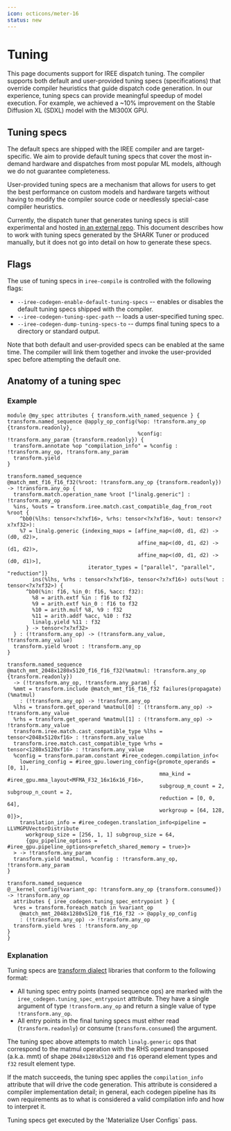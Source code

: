 ```yaml
---
icon: octicons/meter-16
status: new
---
```


# Tuning

This page documents support for IREE dispatch tuning. The compiler supports
both default and user-provided tuning specs (specifications) that override
compiler heuristics that guide dispatch code generation. In our experience,
tuning specs can provide meaningful speedup of model execution. For example, we
achieved a ~10% improvement on the Stable Diffusion XL (SDXL) model with the
MI300X GPU.

## Tuning specs

The default specs are shipped with the IREE compiler and are target-specific.
We aim to provide default tuning specs that cover the most in-demand hardware
and dispatches from most popular ML models, although we do not guarantee
completeness.

User-provided tuning specs are a mechanism that allows for users to get the
best performance on custom models and hardware targets without having to modify
the compiler source code or needlessly special-case compiler heuristics.

Currently, the dispatch tuner that generates tuning specs is still experimental
and hosted
[in an external repo](https://github.com/nod-ai/shark-ai/tree/main/tuner). This
document describes how to work with tuning specs generated by the SHARK Tuner
or produced manually, but it does not go into detail on how to generate these
specs.

## Flags

The use of tuning specs in `iree-compile` is controlled with the following
flags:

* `--iree-codegen-enable-default-tuning-specs` -- enables or disables the
  default tuning specs shipped with the compiler.
* `--iree-codegen-tuning-spec-path` -- loads a user-specified tuning spec.
* `--iree-codegen-dump-tuning-specs-to` -- dumps final tuning specs to a
  directory or standard output.

Note that both default and user-provided specs can be enabled at the same time.
The compiler will link them together and invoke the user-provided spec before
attempting the default one.

## Anatomy of a tuning spec

### Example

```mlir
module @my_spec attributes { transform.with_named_sequence } {
transform.named_sequence @apply_op_config(%op: !transform.any_op {transform.readonly},
                                          %config: !transform.any_param {transform.readonly}) {
  transform.annotate %op "compilation_info" = %config : !transform.any_op, !transform.any_param
  transform.yield
}

transform.named_sequence
@match_mmt_f16_f16_f32(%root: !transform.any_op {transform.readonly}) -> !transform.any_op {
  transform.match.operation_name %root ["linalg.generic"] : !transform.any_op
  %ins, %outs = transform.iree.match.cast_compatible_dag_from_root %root {
    ^bb0(%lhs: tensor<?x?xf16>, %rhs: tensor<?x?xf16>, %out: tensor<?x?xf32>):
    %7 = linalg.generic {indexing_maps = [affine_map<(d0, d1, d2) -> (d0, d2)>,
                                          affine_map<(d0, d1, d2) -> (d1, d2)>,
                                          affine_map<(d0, d1, d2) -> (d0, d1)>],
                          iterator_types = ["parallel", "parallel", "reduction"]}
        ins(%lhs, %rhs : tensor<?x?xf16>, tensor<?x?xf16>) outs(%out : tensor<?x?xf32>) {
      ^bb0(%in: f16, %in_0: f16, %acc: f32):
        %8 = arith.extf %in : f16 to f32
        %9 = arith.extf %in_0 : f16 to f32
        %10 = arith.mulf %8, %9 : f32
        %11 = arith.addf %acc, %10 : f32
        linalg.yield %11 : f32
      } -> tensor<?x?xf32>
  } : (!transform.any_op) -> (!transform.any_value, !transform.any_value)
  transform.yield %root : !transform.any_op
}

transform.named_sequence
@match_mmt_2048x1280x5120_f16_f16_f32(%matmul: !transform.any_op {transform.readonly})
  -> (!transform.any_op, !transform.any_param) {
  %mmt = transform.include @match_mmt_f16_f16_f32 failures(propagate) (%matmul)
    : (!transform.any_op) -> !transform.any_op
  %lhs = transform.get_operand %matmul[0] : (!transform.any_op) -> !transform.any_value
  %rhs = transform.get_operand %matmul[1] : (!transform.any_op) -> !transform.any_value
  transform.iree.match.cast_compatible_type %lhs = tensor<2048x5120xf16> : !transform.any_value
  transform.iree.match.cast_compatible_type %rhs = tensor<1280x5120xf16> : !transform.any_value
  %config = transform.param.constant #iree_codegen.compilation_info<
    lowering_config = #iree_gpu.lowering_config<{promote_operands = [0, 1],
                                                 mma_kind = #iree_gpu.mma_layout<MFMA_F32_16x16x16_F16>,
                                                 subgroup_m_count = 2, subgroup_n_count = 2,
                                                 reduction = [0, 0, 64],
                                                 workgroup = [64, 128, 0]}>,
    translation_info = #iree_codegen.translation_info<pipeline = LLVMGPUVectorDistribute
      workgroup_size = [256, 1, 1] subgroup_size = 64,
      {gpu_pipeline_options = #iree_gpu.pipeline_options<prefetch_shared_memory = true>}>
  > -> !transform.any_param
  transform.yield %matmul, %config : !transform.any_op, !transform.any_param
}

transform.named_sequence
@__kernel_config(%variant_op: !transform.any_op {transform.consumed}) -> !transform.any_op
  attributes { iree_codegen.tuning_spec_entrypoint } {
  %res = transform.foreach_match in %variant_op
    @match_mmt_2048x1280x5120_f16_f16_f32 -> @apply_op_config
    : (!transform.any_op) -> !transform.any_op
  transform.yield %res : !transform.any_op
}
}
```

### Explanation

Tuning specs are
[transform dialect](https://mlir.llvm.org/docs/Dialects/Transform/) libraries
that conform to the following format:

* All tuning spec entry points (named sequence ops) are marked with the
  `iree_codegen.tuning_spec_entrypoint` attribute. They have a single argument
  of type `!transform.any_op` and return a single value of type
  `!transform.any_op`.
* All entry points in the final tuning specs must either read
  (`transform.readonly`) or consume (`transform.consumed`) the argument.

The tuning spec above attempts to match `linalg.generic` ops that correspond to the
matmul operation with the RHS operand transposed (a.k.a. mmt) of shape
`2048x1280x5120` and `f16` operand element types and `f32` result element type.

If the match succeeds, the tuning spec applies the `compilation_info` attribute
that will drive the code generation. This attribute is considered a compiler
implementation detail; in general, each codegen pipeline has its own
requirements as to what is considered a valid compilation info and how to
interpret it.

Tuning specs get executed by the 'Materialize User Configs` pass.
